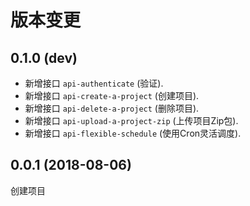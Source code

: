 版本变更
=======

0.1.0 (dev)
-----------
* 新增接口 ``api-authenticate`` (验证).
* 新增接口 ``api-create-a-project`` (创建项目).
* 新增接口 ``api-delete-a-project`` (删除项目).
* 新增接口 ``api-upload-a-project-zip`` (上传项目Zip包).
* 新增接口 ``api-flexible-schedule`` (使用Cron灵活调度).


0.0.1 (2018-08-06)
------------------
创建项目